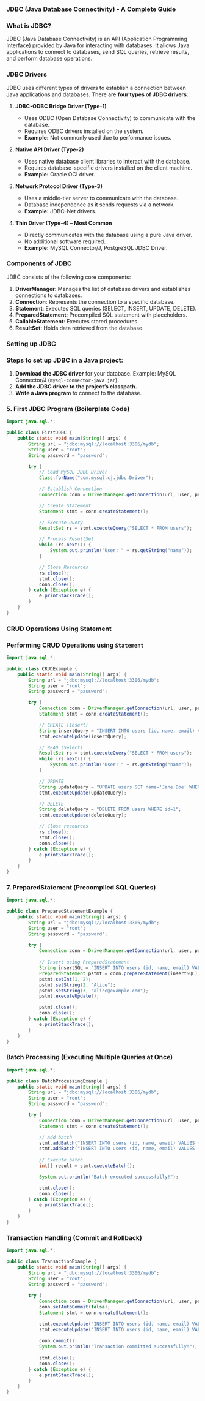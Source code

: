 ### JDBC (Java Database Connectivity) - A Complete Guide

###  What is JDBC?
JDBC (Java Database Connectivity) is an API (Application Programming Interface) provided by Java for interacting with databases. It allows Java applications to connect to databases, send SQL queries, retrieve results, and perform database operations.

###  JDBC Drivers
JDBC uses different types of drivers to establish a connection between Java applications and databases. There are **four types of JDBC drivers**:

1. **JDBC-ODBC Bridge Driver (Type-1)**
    - Uses ODBC (Open Database Connectivity) to communicate with the database.
    - Requires ODBC drivers installed on the system.
    - **Example:** Not commonly used due to performance issues.

2. **Native API Driver (Type-2)**
    - Uses native database client libraries to interact with the database.
    - Requires database-specific drivers installed on the client machine.
    - **Example:** Oracle OCI driver.

3. **Network Protocol Driver (Type-3)**
    - Uses a middle-tier server to communicate with the database.
    - Database independence as it sends requests via a network.
    - **Example:** JDBC-Net drivers.

4. **Thin Driver (Type-4) – Most Common**
    - Directly communicates with the database using a pure Java driver.
    - No additional software required.
    - **Example:** MySQL Connector/J, PostgreSQL JDBC Driver.

###  Components of JDBC
JDBC consists of the following core components:

1. **DriverManager**: Manages the list of database drivers and establishes connections to databases.
2. **Connection**: Represents the connection to a specific database.
3. **Statement**: Executes SQL queries (SELECT, INSERT, UPDATE, DELETE).
4. **PreparedStatement**: Precompiled SQL statement with placeholders.
5. **CallableStatement**: Executes stored procedures.
6. **ResultSet**: Holds data retrieved from the database.

###  Setting up JDBC
### Steps to set up JDBC in a Java project:
1. **Download the JDBC driver** for your database. Example: MySQL Connector/J (`mysql-connector-java.jar`).
2. **Add the JDBC driver to the project’s classpath.**
3. **Write a Java program** to connect to the database.

### 5. First JDBC Program (Boilerplate Code)
```java
import java.sql.*;

public class FirstJDBC {
    public static void main(String[] args) {
        String url = "jdbc:mysql://localhost:3306/mydb";
        String user = "root";
        String password = "password";

        try {
            // Load MySQL JDBC Driver
            Class.forName("com.mysql.cj.jdbc.Driver");

            // Establish Connection
            Connection conn = DriverManager.getConnection(url, user, password);

            // Create Statement
            Statement stmt = conn.createStatement();

            // Execute Query
            ResultSet rs = stmt.executeQuery("SELECT * FROM users");

            // Process ResultSet
            while (rs.next()) {
                System.out.println("User: " + rs.getString("name"));
            }

            // Close Resources
            rs.close();
            stmt.close();
            conn.close();
        } catch (Exception e) {
            e.printStackTrace();
        }
    }
}
```

###  CRUD Operations Using Statement
### Performing CRUD Operations using `Statement`
```java
import java.sql.*;

public class CRUDExample {
    public static void main(String[] args) {
        String url = "jdbc:mysql://localhost:3306/mydb";
        String user = "root";
        String password = "password";

        try {
            Connection conn = DriverManager.getConnection(url, user, password);
            Statement stmt = conn.createStatement();

            // CREATE (Insert)
            String insertQuery = "INSERT INTO users (id, name, email) VALUES (1, 'John Doe', 'john@example.com')";
            stmt.executeUpdate(insertQuery);

            // READ (Select)
            ResultSet rs = stmt.executeQuery("SELECT * FROM users");
            while (rs.next()) {
                System.out.println("User: " + rs.getString("name"));
            }

            // UPDATE
            String updateQuery = "UPDATE users SET name='Jane Doe' WHERE id=1";
            stmt.executeUpdate(updateQuery);

            // DELETE
            String deleteQuery = "DELETE FROM users WHERE id=1";
            stmt.executeUpdate(deleteQuery);

            // Close resources
            rs.close();
            stmt.close();
            conn.close();
        } catch (Exception e) {
            e.printStackTrace();
        }
    }
}
```

### 7. PreparedStatement (Precompiled SQL Queries)
```java
import java.sql.*;

public class PreparedStatementExample {
    public static void main(String[] args) {
        String url = "jdbc:mysql://localhost:3306/mydb";
        String user = "root";
        String password = "password";

        try {
            Connection conn = DriverManager.getConnection(url, user, password);
            
            // Insert using PreparedStatement
            String insertSQL = "INSERT INTO users (id, name, email) VALUES (?, ?, ?)";
            PreparedStatement pstmt = conn.prepareStatement(insertSQL);
            pstmt.setInt(1, 2);
            pstmt.setString(2, "Alice");
            pstmt.setString(3, "alice@example.com");
            pstmt.executeUpdate();

            pstmt.close();
            conn.close();
        } catch (Exception e) {
            e.printStackTrace();
        }
    }
}
```

### Batch Processing (Executing Multiple Queries at Once)
```java
import java.sql.*;

public class BatchProcessingExample {
    public static void main(String[] args) {
        String url = "jdbc:mysql://localhost:3306/mydb";
        String user = "root";
        String password = "password";

        try {
            Connection conn = DriverManager.getConnection(url, user, password);
            Statement stmt = conn.createStatement();

            // Add batch
            stmt.addBatch("INSERT INTO users (id, name, email) VALUES (3, 'Bob', 'bob@example.com')");
            stmt.addBatch("INSERT INTO users (id, name, email) VALUES (4, 'Charlie', 'charlie@example.com')");
            
            // Execute batch
            int[] result = stmt.executeBatch();

            System.out.println("Batch executed successfully!");

            stmt.close();
            conn.close();
        } catch (Exception e) {
            e.printStackTrace();
        }
    }
}
```

### Transaction Handling (Commit and Rollback)
```java
import java.sql.*;

public class TransactionExample {
    public static void main(String[] args) {
        String url = "jdbc:mysql://localhost:3306/mydb";
        String user = "root";
        String password = "password";
        
        try {
            Connection conn = DriverManager.getConnection(url, user, password);
            conn.setAutoCommit(false);
            Statement stmt = conn.createStatement();

            stmt.executeUpdate("INSERT INTO users (id, name, email) VALUES (5, 'David', 'david@example.com')");
            stmt.executeUpdate("INSERT INTO users (id, name, email) VALUES (6, 'Eve', 'eve@example.com')");
            
            conn.commit();
            System.out.println("Transaction committed successfully!");
            
            stmt.close();
            conn.close();
        } catch (Exception e) {
            e.printStackTrace();
        }
    }
}
```